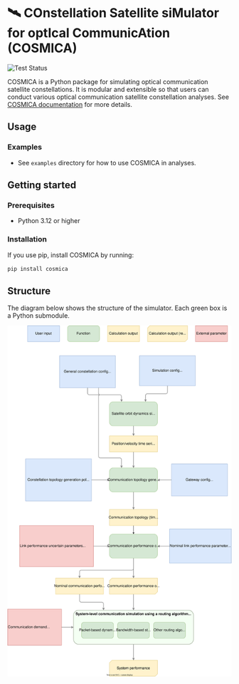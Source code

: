 # 🛰️ COnstellation Satellite siMulator for optIcal CommunicAtion (COSMICA)

![Test Status](https://github.com/ut-issl/cosmica/workflows/test/badge.svg)

COSMICA is a Python package for simulating optical communication satellite constellations. It is modular and extensible so that users can conduct various optical communication satellite constellation analyses. See [COSMICA documentation](https://www.space.t.u-tokyo.ac.jp/cosmica/) for more details.

## Usage

### Examples

- See `examples` directory for how to use COSMICA in analyses.

## Getting started

### Prerequisites

- Python 3.12 or higher

### Installation

If you use pip, install COSMICA by running:

```bash
pip install cosmica
```

## Structure

The diagram below shows the structure of the simulator. Each green box is a Python submodule.

![COSMICA structure](docs/assets/cosmica_structure.drawio.svg)
